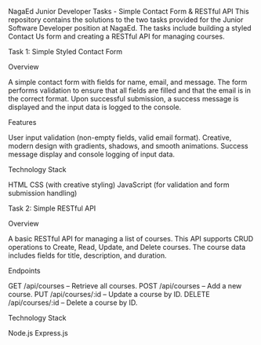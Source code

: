 NagaEd Junior Developer Tasks - Simple Contact Form & RESTful API
This repository contains the solutions to the two tasks provided for the Junior Software Developer position at NagaEd. The tasks include building a styled Contact Us form and creating a RESTful API for managing courses.

Task 1: Simple Styled Contact Form

Overview

A simple contact form with fields for name, email, and message. The form performs validation to ensure that all fields are filled and that the email is in the correct format. Upon successful submission, a success message is displayed and the input data is logged to the console.

Features

User input validation (non-empty fields, valid email format).
Creative, modern design with gradients, shadows, and smooth animations.
Success message display and console logging of input data.

Technology Stack

HTML
CSS (with creative styling)
JavaScript (for validation and form submission handling)

Task 2: Simple RESTful API

Overview

A basic RESTful API for managing a list of courses. This API supports CRUD operations to Create, Read, Update, and Delete courses. The course data includes fields for title, description, and duration.

Endpoints

GET /api/courses – Retrieve all courses.
POST /api/courses – Add a new course.
PUT /api/courses/:id – Update a course by ID.
DELETE /api/courses/:id – Delete a course by ID.

Technology Stack

Node.js
Express.js
